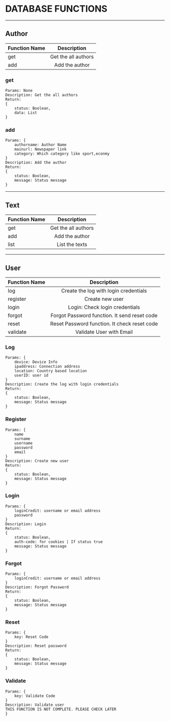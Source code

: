 # DATABASE FUNCTIONS

---

## Author

| Function Name |     Description     |
| ------------- | :-----------------: |
| get           | Get the all authors |
| add           |   Add the author    |

### get

```
Params: None
Description: Get the all authors
Return:
{
    status: Boolean,
    data: List
}
```

### add

```
Params: {
    authorname: Author Name
    mainurl: Newspaper link
    category: Which category like sport,econmy
}
Description: Add the author
Return:
{
    status: Boolean,
    message: Status message
}
```

---

## Text

| Function Name |     Description     |
| ------------- | :-----------------: |
| get           | Get the all authors |
| add           |   Add the author    |
| list          |   List the texts    |

---

## User

| Function Name |                 Description                  |
| ------------- | :------------------------------------------: |
| log           |    Create the log with login credentials     |
| register      |               Create new user                |
| login         |        Login: Check login credentials        |
| forgot        | Forgot Password function. It send reset code |
| reset         | Reset Password function. It check reset code |
| validate      |           Validate User with Email           |

### Log

```
Params: {
    device: Device Info
    ipaddress: Connection address
    location: Country based location
    userID: user id
}
Description: Create the log with login credentials
Return:
{
    status: Boolean,
    message: Status message
}
```

### Register

```
Params: {
    name
    surname
    username
    password
    email
}
Description: Create new user
Return:
{
    status: Boolean,
    message: Status message
}
```

### Login

```
Params: {
    loginCredit: username or email address
    password
}
Description: Login
Return:
{
    status: Boolean,
    auth-code: for cookies | If status true
    message: Status message
}
```

### Forgot

```
Params: {
    loginCredit: username or email address
}
Description: Forgot Password
Return:
{
    status: Boolean,
    message: Status message
}
```

### Reset

```
Params: {
    key: Reset Code
}
Description: Reset password
Return:
{
    status: Boolean,
    message: Status message
}
```

### Validate

```
Params: {
    key: Validate Code
}
Description: Validate user
THIS FUNCTION IS NOT COMPLETE. PLEASE CHECK LATER
}
```
